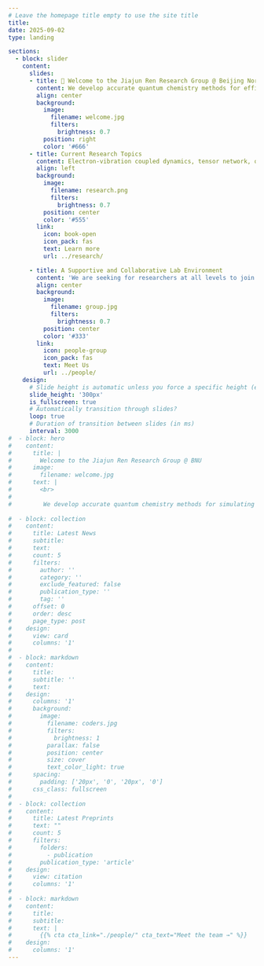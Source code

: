 ```yaml
---
# Leave the homepage title empty to use the site title
title:
date: 2025-09-02
type: landing

sections:
  - block: slider
    content:
      slides:
      - title: 👋 Welcome to the Jiajun Ren Research Group @ Beijing Normal University
        content: We develop accurate quantum chemistry methods for efficient simulating structures and dynamics of molecules and materials.
        align: center
        background:
          image:
            filename: welcome.jpg
            filters:
              brightness: 0.7
          position: right
          color: '#666'
      - title: Current Research Topics
        content: Electron-vibration coupled dynamics, tensor network, quantum algorithm 
        align: left
        background:
          image:
            filename: research.png
            filters:
              brightness: 0.7
          position: center
          color: '#555'
        link:
          icon: book-open
          icon_pack: fas
          text: Learn more
          url: ../research/

      - title: A Supportive and Collaborative Lab Environment
        content: 'We are seeking for researchers at all levels to join us!'
        align: center
        background:
          image:
            filename: group.jpg
            filters:
              brightness: 0.7
          position: center
          color: '#333'
        link:
          icon: people-group
          icon_pack: fas
          text: Meet Us
          url: ../people/
    design:
      # Slide height is automatic unless you force a specific height (e.g. '400px')
      slide_height: '300px'
      is_fullscreen: true
      # Automatically transition through slides?
      loop: true
      # Duration of transition between slides (in ms)
      interval: 3000
#  - block: hero
#    content:
#      title: |
#        Welcome to the Jiajun Ren Research Group @ BNU
#      image:
#        filename: welcome.jpg
#      text: |
#        <br>
#         
#         We develop accurate quantum chemistry methods for simulating structure and dynamics of molecules and materials.
   
#  - block: collection
#    content:
#      title: Latest News
#      subtitle:
#      text:
#      count: 5
#      filters:
#        author: ''
#        category: ''
#        exclude_featured: false
#        publication_type: ''
#        tag: ''
#      offset: 0
#      order: desc
#      page_type: post
#    design:
#      view: card
#      columns: '1'
#  
#  - block: markdown
#    content:
#      title:
#      subtitle: ''
#      text:
#    design:
#      columns: '1'
#      background:
#        image: 
#          filename: coders.jpg
#          filters:
#            brightness: 1
#          parallax: false
#          position: center
#          size: cover
#          text_color_light: true
#      spacing:
#        padding: ['20px', '0', '20px', '0']
#      css_class: fullscreen
#
#  - block: collection
#    content:
#      title: Latest Preprints
#      text: ""
#      count: 5
#      filters:
#        folders:
#          - publication
#        publication_type: 'article'
#    design:
#      view: citation
#      columns: '1'
#
#  - block: markdown
#    content:
#      title:
#      subtitle:
#      text: |
#        {{% cta cta_link="./people/" cta_text="Meet the team →" %}}
#    design:
#      columns: '1'
---
```

